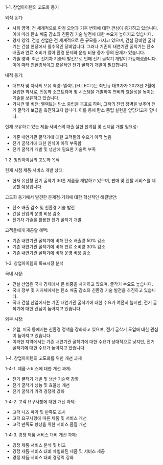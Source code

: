 1-1. 창업아이템의 고도화 동기

외적 동기:

- 사회 영역: 전 세계적으로 환경 오염과 기후 변화에 대한 관심이 증가하고 있습니다. 이에 따라 탄소 배출 감소와 친환경 기술 발전에 대한 수요가 높아지고 있습니다.
- 경제 영역: 건설 산업은 전 세계적으로 큰 규모를 가지고 있으며, 건설 장비인 굴착기는 건설 현장에서 필수적인 장비입니다. 그러나 기존의 내연기관 굴착기는 탄소 배출과 연료 소비가 많아 환경 문제와 운영 비용 증가 등의 문제가 있습니다.
- 기술 영역: 최근 전기차 기술의 발전으로 인해 전기 굴착기 개발이 가능해졌습니다. 이에 따라 친환경적이고 효율적인 전기 굴착기 개발이 필요합니다.

내적 동기:

- 대표자 및 자사의 보유 역량: 엘렉트(ELLECT)는 최인규 대표자가 2023년 2월에 설립한 회사로, 전동화 소프트웨어 및 시스템을 개발하여 연비와 효율성을 높이는 기술을 보유하고 있습니다.
- 가치관 및 비전: 엘렉트는 탄소 중립을 목표로 하며, 고객의 진입 장벽을 낮추어 전기 굴착기 보급을 촉진하고자 합니다. 이를 통해 탄소 중립 실현을 앞당기고자 합니다.

현재 보유하고 있는 제품·서비스의 매출 실현 한계점 및 신제품 개발 필요성:

- 기존 내연기관 굴착기에 대한 고객들의 수요가 아직 높음
- 전기 굴착기에 대한 인식이 아직 부족함
- 전기 굴착기 개발 및 생산에 필요한 기술력 부족

1-2. 창업아이템의 고도화 목적

현재 시점 제품·서비스 개발 상태:

- 현재 유선형 전기 굴착기 30톤 제품을 개발하고 있으며, 판매 및 렌탈 서비스를 제공할 예정입니다.

고도화 동기에서 발견한 문제점·기회에 대한 혁신적인 해결방안:

- 탄소 배출 감소 및 친환경 기술 발전
- 건설 산업의 운영 비용 감소
- 전기차 기술을 활용한 전기 굴착기 개발

고객들에게 제공할 혜택:

- 기존 내연기관 굴착기에 비해 탄소 배출량 50% 감소
- 기존 내연기관 굴착기에 비해 연료 소비량 30% 감소
- 기존 내연기관 굴착기에 비해 운영 비용 감소

1-3. 창업아이템의 목표시장 분석

국내 시장:

- 건설 산업은 국내 경제에서 큰 비중을 차지하고 있으며, 굴착기 수요도 높습니다.
- 국내 정부 및 지자체에서는 탄소 배출 감소와 친환경 기술 발전을 추진하고 있습니다.
- 국내 건설 산업에서는 기존 내연기관 굴착기에 대한 수요가 여전히 높지만, 전기 굴착기에 대한 관심이 높아지고 있습니다.

외부 시장:

- 유럽, 미국 등에서는 친환경 정책을 강화하고 있으며, 전기 굴착기 도입에 대한 관심이 높아지고 있습니다.
- 이러한 지역에서는 기존 내연기관 굴착기에 대한 수요가 상대적으로 낮지만, 전기 굴착기에 대한 수요가 높아지고 있습니다.

1-4. 창업아이템의 고도화를 위한 개선 과제

1-4-1. 제품·서비스에 대한 개선 과제:

- 전기 굴착기 개발 및 생산 기술력 강화
- 전기 굴착기 성능 및 효율성 개선
- 전기 굴착기 가격 경쟁력 강화

1-4-2. 고객 요구사항에 대한 개선 과제:

- 고객 니즈 파악 및 만족도 조사
- 고객 요구사항에 따른 제품 및 서비스 개선
- 고객 만족도 향상을 위한 서비스 품질 개선

1-4-3. 경쟁 제품·서비스 대비 개선 과제:

- 경쟁 제품·서비스 분석 및 비교
- 경쟁 제품·서비스 대비 차별화된 제품 및 서비스 제공
- 경쟁 제품·서비스 대비 경쟁력 강화